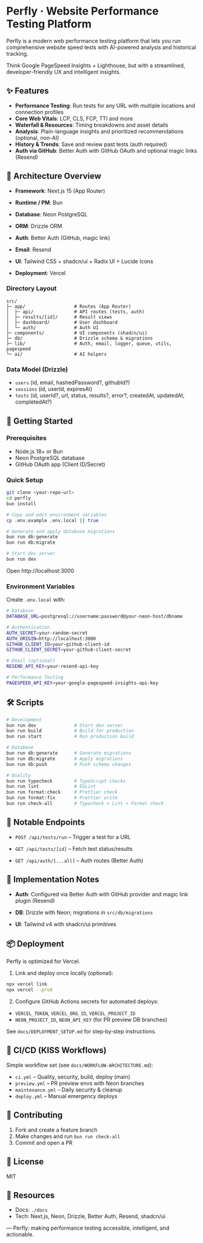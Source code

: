 # Perfly · Website Performance Testing Platform

Perfly is a modern web performance testing platform that lets you run comprehensive website speed tests with AI-powered analysis and historical tracking.

Think Google PageSpeed Insights + Lighthouse, but with a streamlined, developer-friendly UX and intelligent insights.

## ✨ Features

- **Performance Testing**: Run tests for any URL with multiple locations and connection profiles
- **Core Web Vitals**: LCP, CLS, FCP, TTI and more
- **Waterfall & Resources**: Timing breakdowns and asset details
- **Analysis**: Plain-language insights and prioritized recommendations (optional, non-AI)
- **History & Trends**: Save and review past tests (auth required)
- **Auth via GitHub**: Better Auth with GitHub OAuth and optional magic links (Resend)

## 🧱 Architecture Overview

- **Framework**: Next.js 15 (App Router)
- **Runtime / PM**: Bun
- **Database**: Neon PostgreSQL
- **ORM**: Drizzle ORM
- **Auth**: Better Auth (GitHub, magic link)
 
- **Email**: Resend
- **UI**: Tailwind CSS + shadcn/ui + Radix UI + Lucide Icons
- **Deployment**: Vercel

### Directory Layout

```
src/
├─ app/                  # Routes (App Router)
│  ├─ api/               # API routes (tests, auth)
│  ├─ results/[id]/      # Result views
│  ├─ dashboard/         # User dashboard
│  └─ auth/              # Auth UI
├─ components/           # UI components (shadcn/ui)
├─ db/                   # Drizzle schema & migrations
├─ lib/                  # Auth, email, logger, queue, utils, pagespeed
└─ ai/                   # AI helpers
```

### Data Model (Drizzle)

- `users` (id, email, hashedPassword?, githubId?)
- `sessions` (id, userId, expiresAt)
- `tests` (id, userId?, url, status, results?, error?, createdAt, updatedAt, completedAt?)

## 🚀 Getting Started

### Prerequisites

- Node.js 18+ or Bun
- Neon PostgreSQL database
- GitHub OAuth app (Client ID/Secret)
 

### Quick Setup

```bash
git clone <your-repo-url>
cd perfly
bun install

# Copy and edit environment variables
cp .env.example .env.local || true

# Generate and apply database migrations
bun run db:generate
bun run db:migrate

# Start dev server
bun run dev
```

Open http://localhost:3000

### Environment Variables

Create `.env.local` with:

```bash
# Database
DATABASE_URL=postgresql://username:password@your-neon-host/dbname

# Authentication
AUTH_SECRET=your-random-secret
AUTH_ORIGIN=http://localhost:3000
GITHUB_CLIENT_ID=your-github-client-id
GITHUB_CLIENT_SECRET=your-github-client-secret

# Email (optional)
RESEND_API_KEY=your-resend-api-key

# Performance Testing
PAGESPEED_API_KEY=your-google-pagespeed-insights-api-key
```

## 🛠️ Scripts

```bash
# Development
bun run dev              # Start dev server
bun run build            # Build for production
bun run start            # Run production build

# Database
bun run db:generate      # Generate migrations
bun run db:migrate       # Apply migrations
bun run db:push          # Push schema changes

# Quality
bun run typecheck        # TypeScript checks
bun run lint             # ESLint
bun run format:check     # Prettier check
bun run format:fix       # Prettier write
bun run check-all        # Typecheck + Lint + Format check
```

## 🔌 Notable Endpoints

- `POST /api/tests/run` – Trigger a test for a URL
- `GET /api/tests/[id]` – Fetch test status/results
 
- `GET /api/auth/[...all]` – Auth routes (Better Auth)

## 🧩 Implementation Notes

- **Auth**: Configured via Better Auth with GitHub provider and magic link plugin (Resend)
- **DB**: Drizzle with Neon; migrations in `src/db/migrations`
 
- **UI**: Tailwind v4 with shadcn/ui primitives

## 📦 Deployment

Perfly is optimized for Vercel.

1) Link and deploy once locally (optional):

```bash
npx vercel link
npx vercel --prod
```

2) Configure GitHub Actions secrets for automated deploys:

- `VERCEL_TOKEN`, `VERCEL_ORG_ID`, `VERCEL_PROJECT_ID`
- `NEON_PROJECT_ID`, `NEON_API_KEY` (for PR preview DB branches)

See `docs/DEPLOYMENT_SETUP.md` for step‑by‑step instructions.

## 🔄 CI/CD (KISS Workflows)

Simple workflow set (see `docs/WORKFLOW-ARCHITECTURE.md`):

- `ci.yml` – Quality, security, build, deploy (main)
- `preview.yml` – PR preview envs with Neon branches
- `maintenance.yml` – Daily security & cleanup
- `deploy.yml` – Manual emergency deploys

## 🤝 Contributing

1. Fork and create a feature branch
2. Make changes and run `bun run check-all`
3. Commit and open a PR

## 📄 License

MIT

## 🔗 Resources

- Docs: `./docs`
- Tech: Next.js, Neon, Drizzle, Better Auth, Resend, shadcn/ui

— Perfly: making performance testing accessible, intelligent, and actionable.
